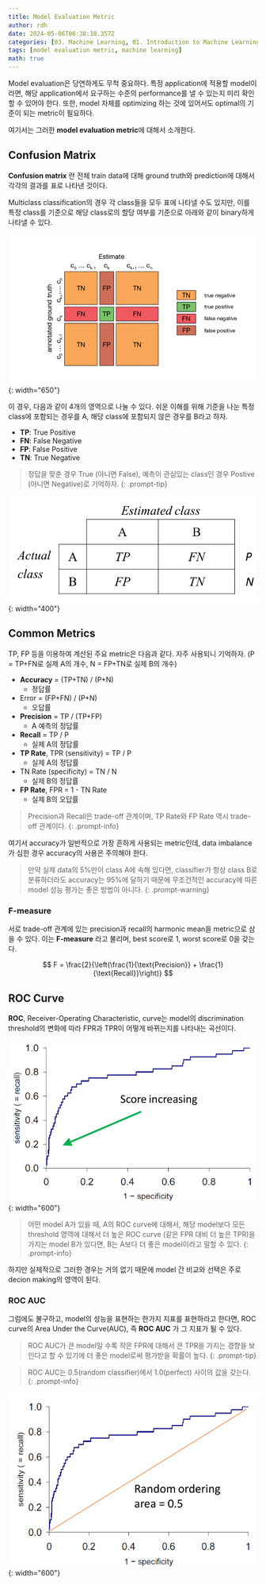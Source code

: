 ```yaml
---
title: Model Evaluation Metric
author: rdh
date: 2024-05-06T06:38:18.357Z
categories: [03. Machine Learning, 01. Introduction to Machine Learning]
tags: [model evaluation metric, machine learning]
math: true
---
```


Model evaluation은 당연하게도 무척 중요하다. 특정 application에 적용할 model이라면, 해당 application에서 요구하는 수준의 performance를 낼 수 있는지 미리 확인 할 수 있어야 한다. 또한, model 자체를 optimizing 하는 것에 있어서도 optimal의 기준이 되는 metric이 필요하다.

여기서는 그러한 **model evaluation metric**에 대해서 소개한다.

## Confusion Matrix
**Confusion matrix** 란 전체 train data에 대해 ground truth와 prediction에 대해서 각각의 결과를 표로 나타낸 것이다.

Multiclass classification의 경우 각 class들을 모두 표에 나타낼 수도 있지만, 이를 특정 class를 기준으로 해당 class로의 할당 여부를 기준으로 아래와 같이 binary하게 나타낼 수 있다.

![](/assets/img/model-evaluation-metric-01.png){: width="650"}

이 경우, 다음과 같이 4개의 영역으로 나눌 수 있다. 쉬운 이해를 위해 기준을 나눈 특정 class에 포함되는 경우를 A, 해당 class에 포함되지 않은 경우를 B라고 하자.

* **TP**: True Positive
* **FN**: False Negative
* **FP**: False Positive
* **TN**: True Negative

> 정답을 맞춘 경우 True (아니면 False), 예측이 관심있는 class인 경우 Postive (아니면 Negative)로 기억하자.
{: .prompt-tip}

![](/assets/img/model-evaluation-metric-02.png){: width="400"}


## Common Metrics
TP, FP 등을 이용하여 계산된 주요 metric은 다음과 같다. 자주 사용되니 기억하자. (P = TP+FN로 실제 A의 개수, N = FP+TN로 실제 B의 개수)

* **Accuracy** = (TP+TN) / (P+N)
  * 정답률
* Error = (FP+FN) / (P+N)
  * 오답률
* **Precision** = TP / (TP+FP)
  * A 예측의 정답률
* **Recall** = TP / P
  * 실제 A의 정답률
* **TP Rate**, TPR (sensitivity) = TP / P
  * 실제 A의 정답률
* TN Rate (specificity) = TN / N
  * 실제 B의 정답률
* **FP Rate**, FPR = 1 - TN Rate
  * 실제 B의 오답률

> Precision과 Recall은 trade-off 관계이며, TP Rate와 FP Rate 역시 trade-off 관계이다.
{: .prompt-info}

여기서 accuracy가 일반적으로 가장 흔하게 사용되는 metric인데, data imbalance가 심한 경우 accuracy의 사용은 주의해야 한다.

> 만약 실제 data의 5%만이 class A에 속해 있다면, classifier가 항상 class B로 분류하더라도 accuracy는 95%에 달하기 때문에 무조건적인 accuracy에 따른 model 성능 평가는 좋은 방법이 아니다.
{: .prompt-warning}

### F-measure
서로 trade-off 관계에 있는 precision과 recall의 harmonic mean을 metric으로 삼을 수 있다. 이는 **F-measure** 라고 불리며, best score로 1, worst score로 0을 갖는다.

$$
F = \frac{2}{\left(\frac{1}{\text{Precision}} + \frac{1}{\text{Recall}}\right)}
$$

## ROC Curve
**ROC**, Receiver-Operating Characteristic, curve는 model의 discrimination threshold의 변화에 따라 FPR과 TPR이 어떻게 바뀌는지를 나타내는 곡선이다.

![](/assets/img/model-evaluation-metric-03.png){: width="600"}

> 어떤 model A가 있을 때, A의 ROC curve에 대해서, 해당 model보다 모든 threshold 영역에 대해서 더 높은 ROC curve (같은 FPR 대비 더 높은 TPR)을 가지는 model B가 있다면, B는 A보다 더 좋은 model이라고 말할 수 있다.
{: .prompt-info}

하지만 실제적으로 그러한 경우는 거의 없기 때문에 model 간 비교와 선택은 주로 decion making의 영역이 된다.

### ROC AUC
그럼에도 불구하고, model의 성능을 표현하는 한가지 지표를 표현하라고 한다면, ROC curve의 Area Under the Curve(AUC), 즉 **ROC AUC** 가 그 지표가 될 수 있다.

> ROC AUC가 큰 model일 수록 작은 FPR에 대해서 큰 TPR을 가지는 경향을 보인다고 할 수 있기에 더 좋은 model로써 평가받을 확률이 높다.
{: .prompt-tip}

> ROC AUC는 0.5(random classifier)에서 1.0(perfect) 사이의 값을 갖는다.
{: .prompt-info}

![](/assets/img/model-evaluation-metric-04.png){: width="600"}
